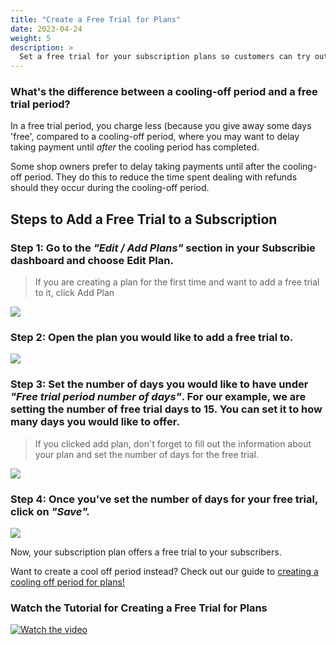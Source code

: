 ```yaml
---
title: "Create a Free Trial for Plans"
date: 2023-04-24
weight: 5
description: >
  Set a free trial for your subscription plans so customers can try out your subscription before purchasing.
---
```




### What's the difference between a cooling-off period and a free trial period?

In a free trial period, you charge less (because you give away some days 'free',
compared to a cooling-off period, where you may want to delay taking payment until
*after* the cooling period has completed.

Some shop owners prefer to delay taking
payments until after the cooling-off period. They do this to reduce the time spent dealing with refunds
should they occur during the cooling-off period.

## Steps to Add a Free Trial to a Subscription

### Step 1: Go to the *"Edit / Add Plans"* section in your Subscribie dashboard and choose Edit Plan.

>If you are creating a plan for the first time and want to add a free trial to it, click Add Plan

![](https://subscribie.co.uk/blog/content/images/size/w1000/2023/02/image-3.png)

### Step 2: Open the plan you would like to add a free trial to.

![](https://subscribie.co.uk/blog/content/images/size/w1000/2023/02/image-4.png)

### Step 3: Set the number of days you would like to have under *"Free trial period number of days"*. For our example, we are setting the number of free trial days to 15. You can set it to how many days you would like to offer.

>If you clicked add plan, don't forget to fill out the information about your plan and set the number of days for the free trial.

![](https://subscribie.co.uk/blog/content/images/size/w1000/2023/02/image-5.png)

### Step 4: Once you've set the number of days for your free trial, click on *"Save".*

![](https://subscribie.co.uk/blog/content/images/size/w1000/2023/02/image-6.png)

Now, your subscription plan offers a free trial to your subscribers.

Want to create a cool off period instead? Check out our guide to [creating a cooling off period for plans!](https://docs.subscribie.co.uk/docs/tasks/create-a-cooling-off-period-for-plans/)

### Watch the Tutorial for Creating a Free Trial for Plans
[![Watch the video](https://i.ytimg.com/an_webp/55vbis04qO0/mqdefault_6s.webp?du=3000&sqp=CNf9gKQG&rs=AOn4CLCCNDCddS-p446d2USZZXGvXgFMxQ)](https://youtu.be/55vbis04qO0)